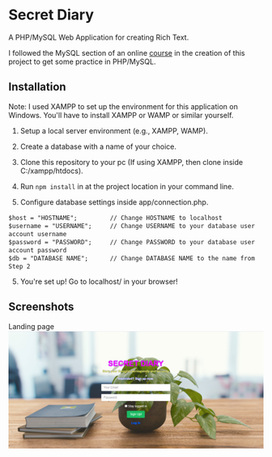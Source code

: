 # Secret Diary

A PHP/MySQL Web Application for creating Rich Text.

I followed the MySQL section of an online <a href="https://www.udemy.com/the-complete-web-developer-course-2/">course</a> in the creation of this project to get some practice in PHP/MySQL.


## Installation
Note: I used XAMPP to set up the environment for this application on Windows. You'll have to install XAMPP or WAMP or similar yourself.

1. Setup a local server environment (e.g., XAMPP, WAMP).

2. Create a database with a name of your choice.

2. Clone this repository to your pc (If using XAMPP, then clone inside C:/xampp/htdocs).

3. Run `npm install` in at the project location in your command line.

3. Configure database settings inside app/connection.php.
```
$host = "HOSTNAME";         // Change HOSTNAME to localhost
$username = "USERNAME";     // Change USERNAME to your database user account username
$password = "PASSWORD";     // Change PASSWORD to your database user account password
$db = "DATABASE NAME";      // Change DATABASE NAME to the name from Step 2
```

5. You're set up! Go to localhost/ in your browser!


## Screenshots
Landing page  
<img src="https://github.com/amark720/PHP-Projects/blob/master/Secret%20Diary%20(php%2BMysql%2BJS)/ScreenShot.PNG" alt="Landing Page" height="90%" width="100%">

